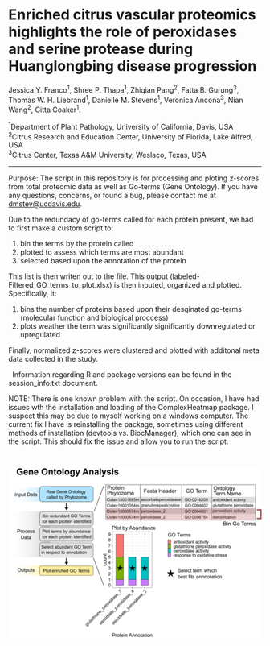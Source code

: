 # Enriched citrus vascular proteomics highlights the role of peroxidases and serine protease during Huanglongbing disease progression

Jessica Y. Franco<sup>1</sup>, Shree P. Thapa<sup>1</sup>, Zhiqian Pang<sup>2</sup>, Fatta B. Gurung<sup>3</sup>, Thomas W. H. Liebrand<sup>1</sup>, Danielle M. Stevens<sup>1</sup>, Veronica Ancona<sup>3</sup>, Nian Wang<sup>2</sup>, Gitta Coaker<sup>1</sup>.


<sup>1</sup>Department of Plant Pathology, University of California, Davis, USA <br />
<sup>2</sup>Citrus Research and Education Center, University of Florida, Lake Alfred, USA <br />
<sup>3</sup>Citrus Center, Texas A&M University, Weslaco, Texas, USA <br />

-----------------------

Purpose: The script in this repository is for processing and ploting z-scores from total proteomic data as well as Go-terms (Gene Ontology). If you have any questions, concerns, or found a bug, please contact me at dmstev@ucdavis.edu.



Due to the redundacy of go-terms called for each protein present, we had to first make a custom script to:
 1) bin the terms by the protein called
 2) plotted to assess which terms are most abundant
 3) selected based upon the annotation of the protein
 
This list is then writen out to the file. This output (labeled-Filtered_GO_terms_to_plot.xlsx) is then inputed, organized and plotted. Specifically, it:
 1) bins the number of proteins based upon their desginated go-terms (molecular function and biological proccess) 
 2) plots weather the term was significantly significantly downregulated or upregulated
 
 Finally, normalized z-scores were clustered and plotted with additonal meta data collected in the study.
 
&nbsp;
 Information regarding R and package versions can be found in the session_info.txt document. 
 
 
NOTE: There is one known problem with the script. On occasion, I have had issues wth the installation and loading of the ComplexHeatmap package. I suspect this may be due to myself working on a windows computer. The current fix I have is reinstalling the package, sometimes using different methods of installation (devtools vs. BiocManager), which one can see in the script. This should fix the issue and allow you to run the script.

&nbsp;
&nbsp;
&nbsp;

![](Supplemental_Figure_GO_Terms_pipeline/Supplemental_Figure_GO_Terms_pipeline.png)




